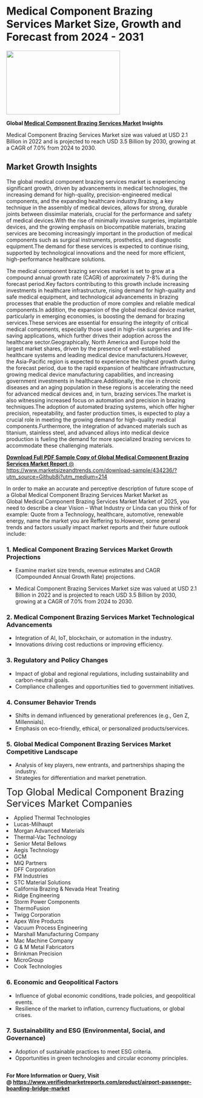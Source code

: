 <H1>Medical Component Brazing Services Market Size, Growth and Forecast from 2024 - 2031</H1><img class="aligncenter size-medium wp-image-584254" src="https://thirdeyenews.in/wp-content/uploads/2024/09/Global-Market-Research-300x168.jpeg" alt="" width="300" height="168" /><p><strong>Global&nbsp;<a href="https://www.marketsizeandtrends.com/download-sample/434236/?utm_source=Github8j?utm_medium=214">Medical Component Brazing Services Market</a> Insights</strong></p><p>Medical Component Brazing Services Market size was valued at USD 2.1 Billion in 2022 and is projected to reach USD 3.5 Billion by 2030, growing at a CAGR of 7.0% from 2024 to 2030.</p><p><h2>Market Growth Insights</h2> <p>The global medical component brazing services market is experiencing significant growth, driven by advancements in medical technologies, the increasing demand for high-quality, precision-engineered medical components, and the expanding healthcare industry.Brazing, a key technique in the assembly of medical devices, allows for strong, durable joints between dissimilar materials, crucial for the performance and safety of medical devices.With the rise of minimally invasive surgeries, implantable devices, and the growing emphasis on biocompatible materials, brazing services are becoming increasingly important in the production of medical components such as surgical instruments, prosthetics, and diagnostic equipment.The demand for these services is expected to continue rising, supported by technological innovations and the need for more efficient, high-performance healthcare solutions.</p> <p><a href="#"></a></p> <p>The medical component brazing services market is set to grow at a compound annual growth rate (CAGR) of approximately 7-8% during the forecast period.Key factors contributing to this growth include increasing investments in healthcare infrastructure, rising demand for high-quality and safe medical equipment, and technological advancements in brazing processes that enable the production of more complex and reliable medical components.In addition, the expansion of the global medical device market, particularly in emerging economies, is boosting the demand for brazing services.These services are essential for ensuring the integrity of critical medical components, especially those used in high-risk surgeries and life-saving applications, which further drives their adoption across the healthcare sector.Geographically, North America and Europe hold the largest market shares, driven by the presence of well-established healthcare systems and leading medical device manufacturers.However, the Asia-Pacific region is expected to experience the highest growth during the forecast period, due to the rapid expansion of healthcare infrastructure, growing medical device manufacturing capabilities, and increasing government investments in healthcare.Additionally, the rise in chronic diseases and an aging population in these regions is accelerating the need for advanced medical devices and, in turn, brazing services.The market is also witnessing increased focus on automation and precision in brazing techniques.The adoption of automated brazing systems, which offer higher precision, repeatability, and faster production times, is expected to play a crucial role in meeting the growing demand for high-quality medical components.Furthermore, the integration of advanced materials such as titanium, stainless steel, and advanced alloys into medical device production is fueling the demand for more specialized brazing services to accommodate these challenging materials.<p><a href="#"></p><p><span class=""><strong>Download Full PDF Sample Copy of Global Medical Component Brazing Services Market Report</strong> @ <a href="https://www.marketsizeandtrends.com/download-sample/434236/?utm_source=Github8j?utm_medium=214" target="_blank">https://www.marketsizeandtrends.com/download-sample/434236/?utm_source=Github8j?utm_medium=214</a></span></p><p>In order to make an accurate and perceptive description of future scope of a Global&nbsp;Medical Component Brazing Services Market Market as Global&nbsp;Medical Component Brazing Services Market Market of 2025, you need to describe a clear Vision &ndash; What Industry or Linda can you think of for example: Quote from a Technology, healthcare, automotive, renewable energy, name the market you are Reffering to.However, some general trends and factors usually impact market reports and their future outlook include:</p><h3>1.&nbsp;<strong>Medical Component Brazing Services Market Growth Projections</strong></h3><ul><li>Examine market size trends, revenue estimates and CAGR (Compounded Annual Growth Rate) projections.</li><li><p>Medical Component Brazing Services Market size was valued at USD 2.1 Billion in 2022 and is projected to reach USD 3.5 Billion by 2030, growing at a CAGR of 7.0% from 2024 to 2030.</p></li></ul><h3>2.&nbsp;<strong>Medical Component Brazing Services Market Technological Advancements</strong></h3><ul><li>Integration of AI, IoT, blockchain, or automation in the industry.</li><li>Innovations driving cost reductions or improving efficiency.</li></ul><h3>3.&nbsp;<strong>Regulatory and Policy Changes</strong></h3><ul><li>Impact of global and regional regulations, including sustainability and carbon-neutral goals.</li><li>Compliance challenges and opportunities tied to government initiatives.</li></ul><h3>4.&nbsp;<strong>Consumer Behavior Trends</strong></h3><ul><li>Shifts in demand influenced by generational preferences (e.g., Gen Z, Millennials).</li><li>Emphasis on eco-friendly, ethical, or personalized products/services.</li></ul><h3>5.&nbsp;<strong>Global Medical Component Brazing Services Market Competitive Landscape</strong></h3><ul><li>Analysis of key players, new entrants, and partnerships shaping the industry.</li><li>Strategies for differentiation and market penetration.</li></ul><p data-pm-slice="1 1 []"><span style="color: inherit; font-family: inherit; font-size: 25px;">Top Global Medical Component Brazing Services Market Companies</span></p><div class="" data-test-id=""><p><li>Applied Thermal Technologies</li><li> Lucas-Milhaupt</li><li> Morgan Advanced Materials</li><li> Thermal-Vac Technology</li><li> Senior Metal Bellows</li><li> Aegis Technology</li><li> GCM</li><li> MiQ Partners</li><li> DFF Corporation</li><li> FM Industries</li><li> STC Material Solutions</li><li> California Brazing & Nevada Heat Treating</li><li> Ridge Engineering</li><li> Storm Power Components</li><li> ThermoFusion</li><li> Twigg Corporation</li><li> Apex Wire Products</li><li> Vacuum Process Engineering</li><li> Marshall Manufacturing Company</li><li> Mac Machine Company</li><li> G & M Metal Fabricators</li><li> Brinkman Precision</li><li> MicroGroup</li><li> Cook Technologies</li></p></div><h3>6.&nbsp;<strong>Economic and Geopolitical Factors</strong></h3><ul><li>Influence of global economic conditions, trade policies, and geopolitical events.</li><li>Resilience of the market to inflation, currency fluctuations, or global crises.</li></ul><h3>7.&nbsp;<strong>Sustainability and ESG (Environmental, Social, and Governance)</strong></h3><ul><li>Adoption of sustainable practices to meet ESG criteria.</li><li>Opportunities in green technologies and circular economy principles.</li></ul><h2><strong style="font-size: 14px;">For More Information or Query, Visit @&nbsp;</strong><a style="background-color: #ffffff; font-size: 14px;" href="https://www.marketsizeandtrends.com/report/medical-component-brazing-services-market/" target="_blank">https://www.verifiedmarketreports.com/product/airport-passenger-boarding-bridge-market</a></h2>